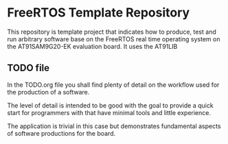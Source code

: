 # FreeRTOS Template Repository 
This repository is template project that indicates how to produce, test and run arbitrary software base on the FreeRTOS real time operating system on the AT91SAM9G20-EK evaluation board. It uses the AT91LIB

## TODO file
In the TODO.org file you shall find plenty of detail on the workflow
used for the production of a software.

The level of detail is intended to be good with the goal to provide a quick start for programmers with that have minimal tools and little experience.

The application is trivial in this case but demonstrates fundamental
aspects of software productions for the board.
